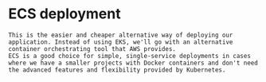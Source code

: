 # ECS deployment
    This is the easier and cheaper alternative way of deploying our application. Instead of using EKS, we'll go with an alternative container orchestrating tool that AWS provides.
    ECS is a good choice for simple, single-service deployments in cases where we have a smaller projects with Docker containers and don't need the advanced features and flexibility provided by Kubernetes.

